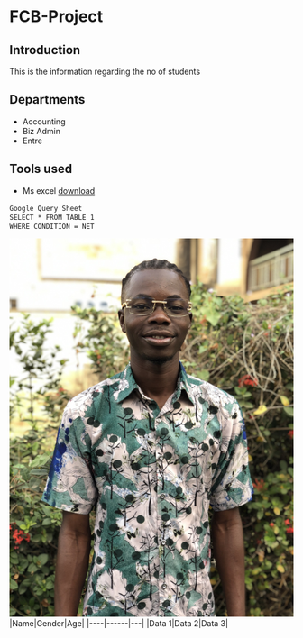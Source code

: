 # FCB-Project

## Introduction
This is the information regarding the no of students

## Departments
- Accounting 
- Biz Admin
- Entre

## Tools used
- Ms excel [download](https://github.com/Oluwakemi2422/FCB-Project/edit/main/README.md)

```
Google Query Sheet
SELECT * FROM TABLE 1
WHERE CONDITION = NET

```
![](IMG_2862.jpg)
|Name|Gender|Age|
|----|------|---|
|Data 1|Data 2|Data 3|
